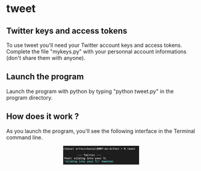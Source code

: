 # tweet
## Twitter keys and access tokens
To use tweet you'll need your Twitter account keys and access tokens. Complete the file "mykeys.py" with your personnal account informations (don't share them with anyone).
## Launch the program
Launch the program with python by typing "python tweet.py" in the program directory.
## How does it work ?
As you launch the program, you'll see the following interface in the Terminal command line.

<p align="center">
  <img src="img/example.png" width=40% height=40%>
</p>
